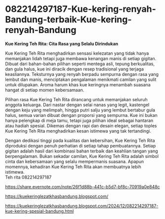 # 082214297187-Kue-kering-renyah-Bandung-terbaik-Kue-kering-renyah-Bandung
**Kue Kering Teh Rita: Cita Rasa yang Selalu Dirindukan**  

Kue Kering Teh Rita menghadirkan sensasi kelezatan yang tidak hanya memanjakan lidah tetapi juga membawa kenangan manis di setiap gigitan. Dibuat dari bahan-bahan pilihan seperti mentega asli, tepung berkualitas, dan gula halus, kue ini diracik dengan resep tradisional yang terjaga keasliannya. Teksturnya yang renyah berpadu sempurna dengan rasa yang lembut dan manis, menciptakan pengalaman menikmati camilan yang sulit untuk dilupakan. Aroma harum khas kue keringnya menambah suasana hangat di setiap momen kebersamaan.  

Pilihan rasa Kue Kering Teh Rita dirancang untuk memanjakan seluruh anggota keluarga. Dari nastar dengan selai nanas yang legit, kastengel dengan keju yang melimpah, hingga putri salju yang lembut bertabur gula halus, semua varian dibuat dengan proporsi yang sempurna. Kue ini bukan hanya pelengkap di meja tamu, tetapi juga pilihan ideal sebagai hantaran atau hadiah spesial. Dikemas dengan rapi dan desain elegan, setiap toples Kue Kering Teh Rita menghadirkan kesan istimewa yang tak tertandingi.  

Dengan dedikasi tinggi pada kualitas dan kebersihan, Kue Kering Teh Rita diproduksi dengan penuh perhatian di setiap tahap pembuatannya. Setiap gigitan adalah hasil dari kombinasi bahan terbaik dan keahlian tangan yang berpengalaman. Bukan sekadar camilan, Kue Kering Teh Rita adalah simbol cinta dan kebersamaan yang selalu mempermanis suasana. Apapun momennya, kehadiran Kue Kering Teh Rita akan membuatnya lebih istimewa.  
Teh rita
082214297187

https://share.evernote.com/note/26f1d88b-441c-b5d7-bf8c-70919a0e848c

https://kuekeringlezatkhasbandung.blogspot.com/
 
https://kuekeringlezatkhasbandung.blogspot.com/2024/12/082214297187-kue-kering-spesial-bandung.html
